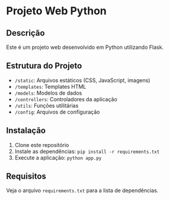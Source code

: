 # Projeto Web Python

## Descrição
Este é um projeto web desenvolvido em Python utilizando Flask.

## Estrutura do Projeto
- `/static`: Arquivos estáticos (CSS, JavaScript, imagens)
- `/templates`: Templates HTML
- `/models`: Modelos de dados
- `/controllers`: Controladores da aplicação
- `/utils`: Funções utilitárias
- `/config`: Arquivos de configuração

## Instalação
1. Clone este repositório
2. Instale as dependências: `pip install -r requirements.txt`
3. Execute a aplicação: `python app.py`

## Requisitos
Veja o arquivo `requirements.txt` para a lista de dependências.